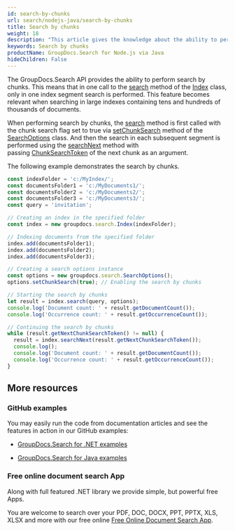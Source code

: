 ```yaml
---
id: search-by-chunks
url: search/nodejs-java/search-by-chunks
title: Search by chunks
weight: 18
description: "This article gives the knowledge about the ability to perform search by chunks using Java search API."
keywords: Search by chunks
productName: GroupDocs.Search for Node.js via Java
hideChildren: False
---
```

The GroupDocs.Search API provides the ability to perform search by chunks. This means that in one call to the [search](https://reference.groupdocs.com/search/nodejs-java/com.groupdocs.search/Index#search(java.lang.String,%20com.groupdocs.search.options.SearchOptions)) method of the [Index](https://reference.groupdocs.com/search/nodejs-java/com.groupdocs.search/Index) class, only in one index segment search is performed. This feature becomes relevant when searching in large indexes containing tens and hundreds of thousands of documents.

When performing search by chunks, the [search](https://reference.groupdocs.com/search/nodejs-java/com.groupdocs.search/Index#search(java.lang.String,%20com.groupdocs.search.options.SearchOptions)) method is first called with the chunk search flag set to true via [setChunkSearch](https://reference.groupdocs.com/search/nodejs-java/com.groupdocs.search.options/SearchOptions#setChunkSearch(boolean)) method of the [SearchOptions](https://reference.groupdocs.com/search/nodejs-java/com.groupdocs.search.options/SearchOptions) class. And then the search in each subsequent segment is performed using the [searchNext](https://reference.groupdocs.com/search/nodejs-java/com.groupdocs.search/Index#searchNext(com.groupdocs.search.common.ChunkSearchToken)) method with passing [ChunkSearchToken](https://reference.groupdocs.com/search/nodejs-java/com.groupdocs.search.common/ChunkSearchToken) of the next chunk as an argument.

The following example demonstrates the search by chunks.

```javascript
const indexFolder = 'c:/MyIndex/';
const documentsFolder1 = 'c:/MyDocuments1/';
const documentsFolder2 = 'c:/MyDocuments2/';
const documentsFolder3 = 'c:/MyDocuments3/';
const query = 'invitation';

// Creating an index in the specified folder
const index = new groupdocs.search.Index(indexFolder);

// Indexing documents from the specified folder
index.add(documentsFolder1);
index.add(documentsFolder2);
index.add(documentsFolder3);

// Creating a search options instance
const options = new groupdocs.search.SearchOptions();
options.setChunkSearch(true); // Enabling the search by chunks

// Starting the search by chunks
let result = index.search(query, options);
console.log('Document count: ' + result.getDocumentCount());
console.log('Occurrence count: ' + result.getOccurrenceCount());

// Continuing the search by chunks
while (result.getNextChunkSearchToken() != null) {
  result = index.searchNext(result.getNextChunkSearchToken());
  console.log();
  console.log('Document count: ' + result.getDocumentCount());
  console.log('Occurrence count: ' + result.getOccurrenceCount());
}
```

## More resources

### GitHub examples

You may easily run the code from documentation articles and see the features in action in our GitHub examples:

*   [GroupDocs.Search for .NET examples](https://github.com/groupdocs-search/GroupDocs.Search-for-.NET)
    
*   [GroupDocs.Search for Java examples](https://github.com/groupdocs-search/GroupDocs.Search-for-Java)
    

### Free online document search App

Along with full featured .NET library we provide simple, but powerful free Apps.

You are welcome to search over your PDF, DOC, DOCX, PPT, PPTX, XLS, XLSX and more with our free online [Free Online Document Search App](https://products.groupdocs.app/search).
